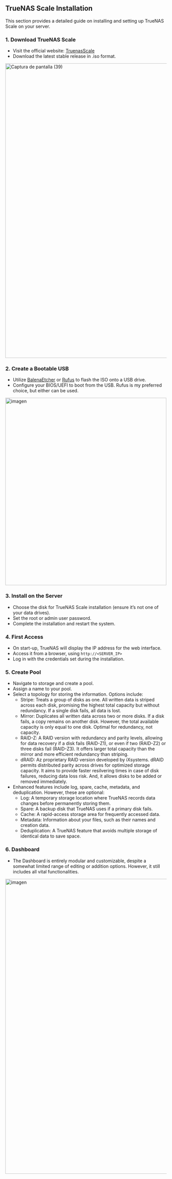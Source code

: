 ## TrueNAS Scale Installation 

This section provides a detailed guide on installing and setting up TrueNAS Scale on your server. 

### 1. Download TrueNAS Scale 
  - Visit the official website: [TruenasScale ](https://www.truenas.com/download-truenas-community-edition/)
  - Download the latest stable release in .iso format.
<img width="1870" height="918" alt="Captura de pantalla (39)" src="https://github.com/user-attachments/assets/d6e14515-8966-46cd-aa4d-155c5f379f28" />

### 2. Create a Bootable USB
  - Utilize [BalenaEtcher](https://etcher.io/) or [Rufus](https://rufus.ie/) to flash the ISO onto a USB drive.
  - Configure your BIOS/UEFI to boot from the USB. Rufus is my preferred choice, but either can be used.
<img width="503" height="584" alt="imagen" src="https://github.com/user-attachments/assets/6dd0ed3b-d11f-4693-8ecc-ff7c0ede655b" />

### 3. Install on the Server 
  - Choose the disk for TrueNAS Scale installation (ensure it’s not one of your data drives).
  - Set the root or admin user password.
  - Complete the installation and restart the system.

### 4. First Access 
  - On start-up, TrueNAS will display the IP address for the web interface.
  - Access it from a browser, using `http://<SERVER_IP>`
  - Log in with the credentials set during the installation.
### 5. Create Pool 
  - Navigate to storage and create a pool.
  - Assign a name to your pool.
  - Select a topology for storing the information. Options include:
    - Stripe: Treats a group of disks as one. All written data is striped across each disk, promising the highest total capacity but without redundancy. If a single disk fails, all data is lost.
    - Mirror: Duplicates all written data across two or more disks. If a disk fails, a copy remains on another disk. However, the total available capacity is only equal to one disk. Optimal for redundancy, not capacity.
    - RAID-Z: A RAID version with redundancy and parity levels, allowing for data recovery if a disk fails (RAID-Z1), or even if two (RAID-Z2) or three disks fail (RAID-Z3). It offers larger total capacity than the mirror and more efficient redundancy than striping.
    - dRAID: Az proprietary RAID version developed by iXsystems. dRAID permits distributed parity across drives for optimized storage capacity. It aims to provide faster resilvering times in case of disk failures, reducing data loss risk. And, it allows disks to be added or removed immediately.
  - Enhanced features include log, spare, cache, metadata, and deduplication. However, these are optional:
    - Log: A temporary storage location where TrueNAS records data changes before permanently storing them.
    - Spare: A backup disk that TrueNAS uses if a primary disk fails.
    - Cache: A rapid-access storage area for frequently accessed data.
    - Metadata: Information about your files, such as their names and creation data.
    - Deduplication: A TrueNAS feature that avoids multiple storage of identical data to save space.
### 6. Dashboard 
  - The Dashboard is entirely modular and customizable, despite a somewhat limited range of editing or addition options. However, it still includes all vital functionalities.
<img width="1871" height="919" alt="imagen" src="https://github.com/user-attachments/assets/4dc26f4c-5119-4955-bac3-f80bd9dac1d0" />
     
